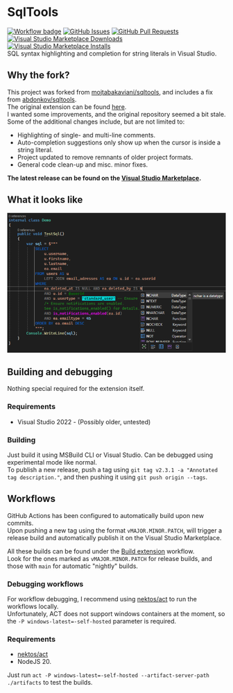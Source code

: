 # SqlTools
[![Workflow badge](https://github.com/MaverickMartyn/sqltools/actions/workflows/sqltools-release.yml/badge.svg)](https://github.com/MaverickMartyn/sqltools/actions/workflows/sqltools-release.yml)
[![GitHub Issues](https://img.shields.io/github/issues/MaverickMartyn/sqltools)](https://github.com/MaverickMartyn/sqltools/issues)
[![GitHub Pull Requests](https://img.shields.io/github/issues-pr/MaverickMartyn/sqltools)](https://github.com/MaverickMartyn/sqltools/pulls)
[![Visual Studio Marketplace Downloads](https://img.shields.io/visual-studio-marketplace/d/maverickmartyn.sqltools-improved?logo=visualstudio)](https://marketplace.visualstudio.com/items?itemName=MaverickMartyn.sqltools-improved)
[![Visual Studio Marketplace Installs](https://img.shields.io/visual-studio-marketplace/i/maverickmartyn.sqltools-improved?logo=visualstudio)](https://marketplace.visualstudio.com/items?itemName=MaverickMartyn.sqltools-improved)  
SQL syntax highlighting and completion for string literals in Visual Studio.

## Why the fork?
This project was forked from [mojtabakaviani/sqltools](https://github.com/mojtabakaviani/sqltools), and includes a fix from [abdonkov/sqltools](https://github.com/abdonkov/sqltools).  
The original extension can be found [here](https://marketplace.visualstudio.com/items?itemName=Mojtabakaviani.SqlTools).  
I wanted some improvements, and the original repository seemed a bit stale.  
Some of the additional changes include, but are not limited to:
* Highlighting of single- and multi-line comments.
* Auto-completion suggestions only show up when the cursor is inside a string literal.
* Project updated to remove remnants of older project formats.
* General code clean-up and misc. minor fixes.

**The latest release can be found on the [Visual Studio Marketplace](https://marketplace.visualstudio.com/items?itemName=MaverickMartyn.sqltools-improved).**

## What it looks like
![Screenshot of the extension in action.](SqlTools/Resources/screenshot.png "The extension in action.")

## Building and debugging
Nothing special required for the extension itself.

### Requirements
* Visual Studio 2022 - (Possibly older, untested)

### Building
Just build it using MSBuild CLI or Visual Studio. Can be debugged using experimental mode like normal.  
To publish a new release, push a tag using `git tag v2.3.1 -a "Annotated tag description."`, and then pushing it using `git push origin --tags`.

## Workflows
GitHub Actions has been configured to automatically build upon new commits.  
Upon pushing a new tag using the format `vMAJOR.MINOR.PATCH`, will trigger a release build and automatically publish it on the Visual Studio Marketplace.

All these builds can be found under the [Build extension](https://github.com/MaverickMartyn/sqltools/actions/workflows/sqltools-release.yml) workflow.  
Look for the ones marked as `vMAJOR.MINOR.PATCH` for release builds, and those with `main` for automatic "nightly" builds.

### Debugging workflows
For workflow debugging, I recommend using [nektos/act](https://github.com/nektos/act) to run the workflows locally.  
Unfortunately, ACT does not support windows containers at the moment, so the `-P windows-latest=-self-hosted` parameter is required.

### Requirements
* [nektos/act](https://github.com/nektos/act)
* NodeJS 20.

Just run `act -P windows-latest=-self-hosted --artifact-server-path ./artifacts` to test the builds.

